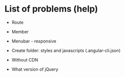# List of problems (help)

- Route
- Member
- Menubar - responsive

- Create folder: styles and javascripts (.angular-cli.json)
- Without CDN
- What version of jQuery
